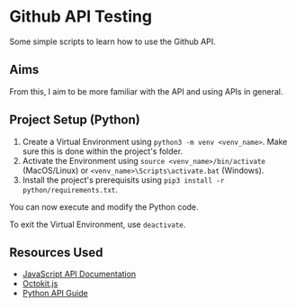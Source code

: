 # Github API Testing
Some simple scripts to learn how to use the Github API. 

## Aims
From this, I aim to be more familiar with the API and using APIs in general.

## Project Setup (Python)
1. Create a Virtual Environment using `python3 -m venv <venv_name>`. Make sure this is done within the project's folder.
2. Activate the Environment using `source <venv_name>/bin/activate` (MacOS/Linux) or `<venv_name>\Scripts\activate.bat` (Windows).
3. Install the project's prerequisits using `pip3 install -r python/requirements.txt`.

You can now execute and modify the Python code.

To exit the Virtual Environment, use `deactivate`.

## Resources Used
- [JavaScript API Documentation](https://docs.github.com/en/rest/using-the-rest-api/getting-started-with-the-rest-api?apiVersion=2022-11-28)
- [Octokit.js](https://docs.github.com/en/rest/guides/scripting-with-the-rest-api-and-javascript?apiVersion=2022-11-28)
- [Python API Guide](https://thepythoncode.com/article/using-github-api-in-python)
